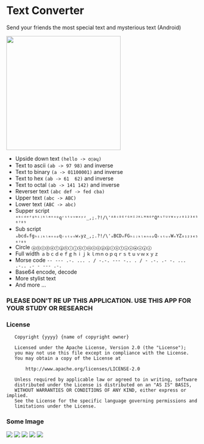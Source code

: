 # Text Converter
Send your friends the most special text and mysterious text (Android)

[<img src="https://play.google.com/intl/en_us/badges/images/generic/en_badge_web_generic.png" width=300>](https://play.google.com/store/apps/details?id=duy.com.text_converter)

- Upside down text ``(hello -> oןןǝɥ)``
- Text to ascii ``(ab -> 97 98)`` and inverse
- Text to binary ``(a -> 01100001)`` and inverse
- Text to hex ``(ab -> 61  62)`` and inverse
- Text to octal ``(ab -> 141 142)`` and inverse
- Reverser text ``(abc def -> fed cba)``
- Upper text ``(abc -> ABC)``
- Lower text ``(ABC -> abc)``
- Supper script ``ᵃᵇᶜᵈᵉᶠᵍʰⁱʲᵏˡᵐⁿᵒᵖqʳˢᵗᵘᵛʷˣʸᶻ_,;.?!/\'ᴬᴮᶜᴰᴱᶠᴳᴴᴵᴶᴷᴸᴹᴺᴼᴾQᴿˢᵀᵁⱽᵂˣʸᶻ⁰¹²³⁴⁵⁶⁷⁸⁹``
- Sub script ``ₐbcdₑfgₕᵢⱼₖₗₘₙₒₚqᵣₛₜᵤᵥwₓyz_,;.?!/\'ₐBCDₑFGₕᵢⱼₖₗₘₙₒₚQᵣₛₜᵤᵥWₓYZ₀₁₂₃₄₅₆₇₈₉``
- Circle ``ⓐⓑⓒⓓⓔⓕⓖⓗⓘⓙⓚⓛⓜⓝⓞⓟⓠⓡⓢⓣⓤⓥⓦⓧⓨⓩ``
- Full width ``ａｂｃｄｅｆｇｈｉｊｋｌｍｎｏｐｑｒｓｔｕｖｗｘｙｚ``
- Morse code ``-- --- .-. ... . / -.-. --- -.. . / - .-. .- -. ... .-.. .- - --- .-.``
- Base64 encode, decode
- More stylist text
- And more ...

### PLEASE DON'T RE UP THIS APPLICATION. USE THIS APP FOR YOUR STUDY OR RESEARCH

### License
       Copyright {yyyy} {name of copyright owner}

       Licensed under the Apache License, Version 2.0 (the "License");
       you may not use this file except in compliance with the License.
       You may obtain a copy of the License at

           http://www.apache.org/licenses/LICENSE-2.0

       Unless required by applicable law or agreed to in writing, software
       distributed under the License is distributed on an "AS IS" BASIS,
       WITHOUT WARRANTIES OR CONDITIONS OF ANY KIND, either express or implied.
       See the License for the specific language governing permissions and
       limitations under the License.

### Some Image

![](art/Screenshot_1498128234.png)
![](art/Screenshot_1498128316.png)
![](art/Screenshot_1498128356.png)
![](art/Screenshot_1498128234.png)
![](art/Screenshot_1498128370.png)

